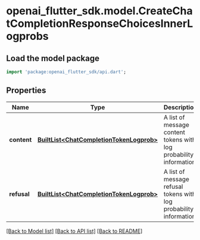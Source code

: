 # openai_flutter_sdk.model.CreateChatCompletionResponseChoicesInnerLogprobs

## Load the model package
```dart
import 'package:openai_flutter_sdk/api.dart';
```

## Properties
Name | Type | Description | Notes
------------ | ------------- | ------------- | -------------
**content** | [**BuiltList&lt;ChatCompletionTokenLogprob&gt;**](ChatCompletionTokenLogprob.md) | A list of message content tokens with log probability information. | 
**refusal** | [**BuiltList&lt;ChatCompletionTokenLogprob&gt;**](ChatCompletionTokenLogprob.md) | A list of message refusal tokens with log probability information. | 

[[Back to Model list]](../README.md#documentation-for-models) [[Back to API list]](../README.md#documentation-for-api-endpoints) [[Back to README]](../README.md)



